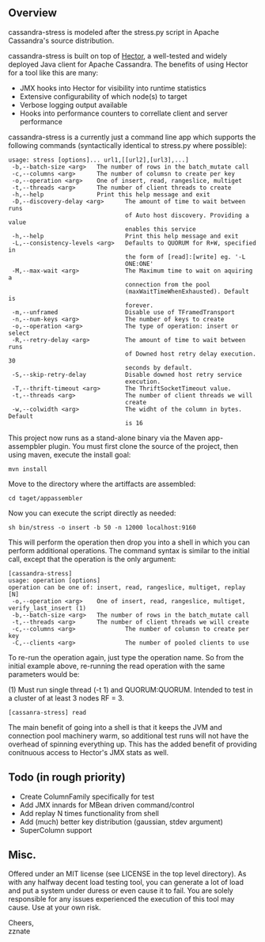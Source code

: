 Overview
---------
cassandra-stress is modeled after the stress.py script in Apache Cassandra's source distribution.

cassandra-stress is built on top of [Hector](http://github.com/rantav/hector), a well-tested and widely deployed Java client for Apache Cassandra. The benefits of using Hector for a tool like this are many:

+  JMX hooks into Hector for visibility into runtime statistics
+  Extensive configurability of which node(s) to target
+  Verbose logging output available
+  Hooks into performance counters to correllate client and server performance

cassandra-stress is a currently just a command line app which supports the following commands (syntactically identical to stress.py where possible):

	usage: stress [options]... url1,[[url2],[url3],...]
	 -b,--batch-size <arg>   The number of rows in the batch_mutate call
	 -c,--columns <arg>      The number of columsn to create per key
	 -o,--operation <arg>    One of insert, read, rangeslice, multiget
	 -t,--threads <arg>      The number of client threads to create
	 -h,--help               Print this help message and exit
	 -D,--discovery-delay <arg>      The amount of time to wait between runs
	                                 of Auto host discovery. Providing a value
	                                 enables this service
	 -h,--help                       Print this help message and exit
	 -L,--consistency-levels <arg>   Defaults to QUORUM for R+W, specified in
	                                 the form of [read]:[write] eg. '-L
	                                 ONE:ONE'
	 -M,--max-wait <arg>             The Maximum time to wait on aquiring a
	                                 connection from the pool
	                                 (maxWaitTimeWhenExhausted). Default is
	                                 forever.
	 -m,--unframed                   Disable use of TFramedTransport
	 -n,--num-keys <arg>             The number of keys to create
	 -o,--operation <arg>            The type of operation: insert or select
	 -R,--retry-delay <arg>          The amount of time to wait between runs
	                                 of Downed host retry delay execution. 30
	                                 seconds by default.
	 -S,--skip-retry-delay           Disable downed host retry service
	                                 execution.
	 -T,--thrift-timeout <arg>       The ThriftSocketTimeout value.
	 -t,--threads <arg>              The number of client threads we will
	                                 create
	 -w,--colwidth <arg>             The widht of the column in bytes. Default
	                                 is 16




This project now runs as a stand-alone binary via the Maven app-assempbler plugin. You must first clone the source of the project, then using maven, execute the install goal:

`mvn install`

Move to the directory where the artiffacts are assembled:

`cd taget/appassembler`

Now you can execute the script directly as needed:

`sh bin/stress -o insert -b 50 -n 12000 localhost:9160`

This will perform the operation then drop you into a shell in which you can perform additional operations. The command syntax is similar to the initial call, except that the operation is the only argument:  

	[cassandra-stress] 
	usage: operation [options]
	operation can be one of: insert, read, rangeslice, multiget, replay [N]
	 -o,--operation <arg>    One of insert, read, rangeslice, multiget, verify_last_insert (1)
	 -b,--batch-size <arg>   The number of rows in the batch_mutate call
	 -t,--threads <arg>      The number of client threads we will create
	 -c,--columns <arg>              The number of columsn to create per key
	 -C,--clients <arg>              The number of pooled clients to use

To re-run the operation again, just type the operation name. So from the initial example above, re-running the read operation with the same parameters would be:  

(1) Must run single thread (-t 1) and QUORUM:QUORUM. Intended to test in a cluster of at least 3 nodes RF = 3.

`[cassanra-stress] read`


The main benefit of going into a shell is that it keeps the JVM and connection pool machinery warm, so additional test runs will not have the overhead of spinning everything up. This has the added benefit of providing conitnuous access to Hector's JMX stats as well. 


Todo (in rough priority)
------------------------
+  Create ColumnFamily specifically for test
+  Add JMX innards for MBean driven command/control
+  Add replay N times functionality from shell
+  Add (much) better key distribution (gaussian, stdev argument)
+  SuperColumn support



Misc.
------
Offered under an MIT license (see LICENSE in the top level directory). As with any halfway decent load testing tool, you can generate a lot of load and put a system under duress or even cause it to fail. You are solely responsible for any issues experienced the execution of this tool may cause. Use at your own risk.

Cheers,   
zznate 
